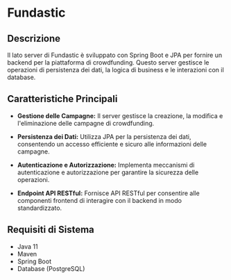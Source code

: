 # Fundastic

## Descrizione

Il lato server di Fundastic è sviluppato con Spring Boot e JPA per fornire un backend per la piattaforma di crowdfunding. Questo server gestisce le operazioni di persistenza dei dati, la logica di business e le interazioni con il database.

## Caratteristiche Principali

- **Gestione delle Campagne:** Il server gestisce la creazione, la modifica e l'eliminazione delle campagne di crowdfunding.

- **Persistenza dei Dati:** Utilizza JPA per la persistenza dei dati, consentendo un accesso efficiente e sicuro alle informazioni delle campagne.

- **Autenticazione e Autorizzazione:** Implementa meccanismi di autenticazione e autorizzazione per garantire la sicurezza delle operazioni.

- **Endpoint API RESTful:** Fornisce API RESTful per consentire alle componenti frontend di interagire con il backend in modo standardizzato.

## Requisiti di Sistema

- Java 11
- Maven
- Spring Boot
- Database (PostgreSQL)
